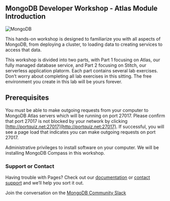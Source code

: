 ## MongoDB Developer Workshop - Atlas Module Introduction

![MongoDB](https://github.com/mongodb-developer/workshop/Atlas/images/00-mongodb-logo.jpg "MongoDB")

This hands-on workshop is designed to familiarize you with all aspects of MongoDB, from deploying a cluster, to loading data to creating services to access that data. 

This workshop is divided into two parts, with Part 1 focusing on Atlas, our fully managed database service, and Part 2 focusing on Stitch, our serverless application platorm. Each part contains several lab exercises. Don’t worry about completing all lab exercises in this sitting. The free environment you create in this lab will be yours forever. 

## Prerequisites

You must be able to make outgoing requests from your computer to MongoDB Atlas servers which will be running on port 27017. Please confirm that port 27017 is not blocked by your network by clicking [http://portquiz.net:27017](http://portquiz.net:27017). If successful, you will see a page load that indicates you can make outgoing requests on port 27017.

Administrative privileges to install software on your computer. We will be installing MongoDB Compass in this workshop.

### Support or Contact

Having trouble with Pages? Check out our [documentation](https://docs.mongodb.com/) or [contact support](https://mongodb.com/support) and we’ll help you sort it out.

Join the conversation on the [MongoDB Community Slack](https://launchpass.com/mongo-db)
